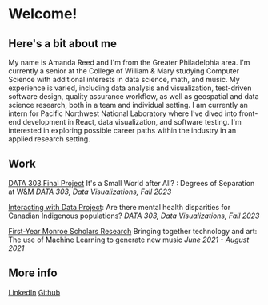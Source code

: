 # Welcome! #
## Here's a bit about me ##
My name is Amanda Reed and I'm from the Greater Philadelphia area. I'm currently a senior at the College of William & Mary studying Computer Science with additional interests in data science,
math, and music. My experience is varied, including data analysis and visualization, test-driven software design, quality assurance workflow, as well as geospatial and data science research, 
both in a team and individual setting. I am currently an intern for Pacific Northwest National Laboratory where I've dived into front-end development in React, data visualization, and 
software testing. I'm interested in exploring possible career paths within the industry in an applied research setting.

## Work ##
[DATA 303 Final Project](/Degrees_of_Sep) It's a Small World after All? : Degrees of Separation at W&M *DATA 303, Data Visualizations, Fall 2023*

[Interacting with Data Project](index.html): Are there mental health disparities for Canadian Indigenous populations? *DATA 303, Data Visualizations, Fall 2023*

[First-Year Monroe Scholars Research](https://www.youtube.com/watch?v=1fwR5eSHZIk)
Bringing together technology and art: The use of Machine Learning to generate new music *June 2021 - August 2021*

## More info ##
[LinkedIn](https://www.linkedin.com/in/amanda-m-reed/)
[Github](https://github.com/amanda-reed)
